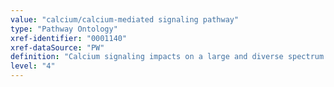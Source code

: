 ```yaml
---
value: "calcium/calcium-mediated signaling pathway"
type: "Pathway Ontology"
xref-identifier: "0001140"
xref-dataSource: "PW"
definition: "Calcium signaling impacts on a large and diverse spectrum of cellular processes such as gene expression and cell death, proliferation, muscle contraction and energy metabolism, learning, memory and synaptic plasticity. Calcium acts in signal transduction as a first as well as a second messenger. Calcium transport, which controls and maintains the calcium gradient, and calcium signaling, which the gradient promotes, are inextricably connected in the fabric of calcium homeostasis."
level: "4"
---
```

